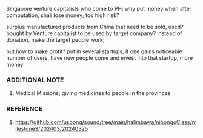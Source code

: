 
Singapore venture capitalists who come to PH;
why put money when after computation, shall lose money; too high risk?

surplus manufactured products from China that need to be sold, used? bought by Venture capitalist to be used by target company? instead of donation, make the target people work;

but how to make profit?
put in several startups, if one gains noticeable number of users, have new people come and invest into that startup; more money


### ADDITIONAL NOTE

1. Medical Missions; giving medicines to people in the provinces

### REFERENCE

1.  https://github.com/usbong/sound/tree/main/halimbawa/nihongoClass/milestone3/202403/20240325

